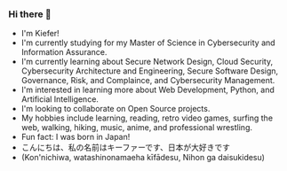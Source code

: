 ### Hi there 👋

- I'm Kiefer!
- I'm currently studying for my Master of Science in Cybersecurity and Information Assurance.
- I'm currently learning about Secure Network Design, Cloud Security, Cybersecurity Architecture and Engineering, Secure Software Design, Governance, Risk, and Complaince, and Cybersecurity Management.
- I'm interested in learning more about Web Development, Python, and Artificial Intelligence.
- I'm looking to collaborate on Open Source projects.
- My hobbies include learning, reading, retro video games, surfing the web, walking, hiking, music, anime, and professional wrestling.
- Fun fact: I was born in Japan!
- こんにちは、私の名前はキーファーです、日本が大好きです
- (Kon'nichiwa, watashinonamaeha kīfādesu, Nihon ga daisukidesu)

<!--
**kieferland/kieferland** is a ✨ _special_ ✨ repository because its `README.md` (this file) appears on your GitHub profile.

Here are some ideas to get you started:

- 🔭 I’m currently working on ...
- 🌱 I’m currently learning ...
- 👯 I’m looking to collaborate on ...
- 🤔 I’m looking for help with ...
- 💬 Ask me about ...
- 📫 How to reach me: ...
- 😄 Pronouns: ...
- ⚡ Fun fact: ...
-->
